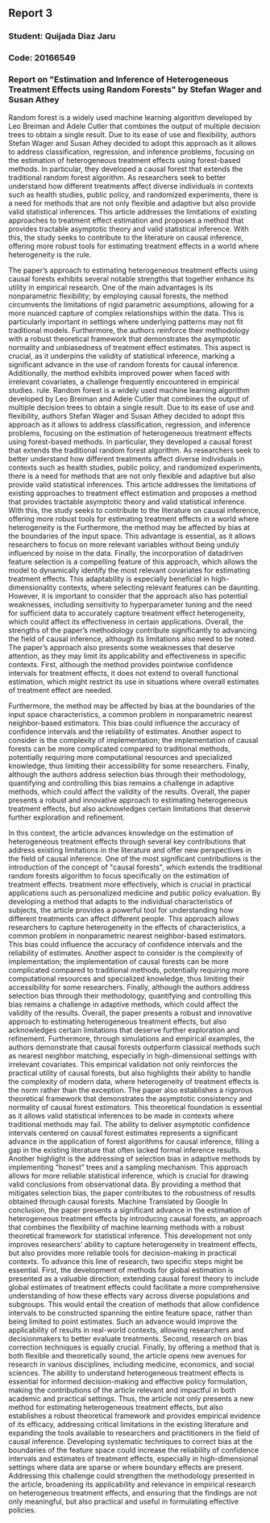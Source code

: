 ## Report 3

### Student: Quijada Diaz Jaru
### Code: 20166549

### Report on "Estimation and Inference of Heterogeneous Treatment Effects using Random Forests" by Stefan Wager and Susan Athey

Random forest is a widely used machine learning algorithm developed by Leo
Breiman and Adele Cutler that combines the output of multiple decision trees to
obtain a single result. Due to its ease of use and flexibility, authors Stefan Wager
and Susan Athey decided to adopt this approach as it allows to address classification,
regression, and inference problems, focusing on the estimation of heterogeneous
treatment effects using forest-based methods. In particular, they developed a causal
forest that extends the traditional random forest algorithm. As researchers seek
to better understand how different treatments affect diverse individuals in contexts such
as health studies, public policy, and randomized experiments, there is a need for
methods that are not only flexible and adaptive but also provide valid statistical
inferences. This article addresses the limitations of existing approaches to treatment
effect estimation and proposes a method that provides tractable asymptotic theory and
valid statistical inference. With this, the study seeks to contribute to the literature on
causal inference, offering more robust tools for estimating treatment effects in a world where heterogeneity is the rule.

The paper’s approach to estimating heterogeneous treatment effects using causal
forests exhibits several notable strengths that together enhance its utility in
empirical research. One of the main advantages is its nonparametric flexibility; by
employing causal forests, the method circumvents the limitations of rigid parametric
assumptions, allowing for a more nuanced capture of complex relationships within the
data. This is particularly important in settings where underlying patterns may not fit
traditional models. Furthermore, the authors reinforce their methodology with a
robust theoretical framework that demonstrates the asymptotic normality and
unbiasedness of treatment effect estimates.
This aspect is crucial, as it underpins the validity of statistical inference, marking
a significant advance in the use of random forests for causal inference. Additionally,
the method exhibits improved power when faced with irrelevant covariates, a challenge
frequently encountered in empirical studies.
rule.
Random forest is a widely used machine learning algorithm developed by Leo
Breiman and Adele Cutler that combines the output of multiple decision trees to
obtain a single result. Due to its ease of use and flexibility, authors Stefan Wager
and Susan Athey decided to adopt this approach as it allows to address classification,
regression, and inference problems, focusing on the estimation of heterogeneous
treatment effects using forest-based methods. In particular, they developed a causal
forest that extends the traditional random forest algorithm. As researchers seek
to better understand how different treatments affect diverse individuals in contexts such
as health studies, public policy, and randomized experiments, there is a need for
methods that are not only flexible and adaptive but also provide valid statistical
inferences. This article addresses the limitations of existing approaches to treatment
effect estimation and proposes a method that provides tractable asymptotic theory and
valid statistical inference. With this, the study seeks to contribute to the literature on
causal inference, offering more robust tools for estimating treatment effects in a
world where heterogeneity is the
Furthermore, the method may be affected by bias at the boundaries of the input space.
This advantage is essential, as it allows researchers to focus on more relevant variables
without being unduly influenced by noise in the data. Finally, the incorporation of datadriven
feature selection is a compelling feature of this approach, which allows
the model to dynamically identify the most relevant covariates for estimating
treatment effects. This adaptability is especially beneficial in high-dimensionality contexts,
where selecting relevant features can be daunting. However, it is important to consider
that the approach also has potential weaknesses, including sensitivity to hyperparameter
tuning and the need for sufficient data to accurately capture treatment effect
heterogeneity, which could affect its effectiveness in certain applications. Overall, the
strengths of the paper’s methodology contribute significantly to advancing the field of
causal inference, although its limitations also need to be noted. The paper’s
approach also presents some weaknesses that deserve attention, as they may limit
its applicability and effectiveness in specific contexts. First, although the method
provides pointwise confidence intervals for treatment effects, it does not extend to overall
functional estimation, which might restrict its use in situations where overall estimates
of treatment effect are needed.

Furthermore, the method may be affected by bias at the boundaries of the input space characteristics, a common problem in nonparametric nearest neighbor-based estimators. This bias could
influence the accuracy of confidence intervals and the reliability of estimates. Another aspect to consider
is the complexity of implementation; the implementation of causal forests can be more complicated
compared to traditional methods, potentially requiring more computational resources and specialized
knowledge, thus limiting their accessibility for some researchers. Finally, although the authors address
selection bias through their methodology, quantifying and controlling this bias remains a challenge in
adaptive methods, which could affect the validity of the results. Overall, the paper presents a robust and
innovative approach to estimating heterogeneous treatment effects, but also acknowledges certain
limitations that deserve further exploration and refinement.


In this context, the article advances knowledge on the estimation of heterogeneous treatment effects
through several key contributions that address existing limitations in the literature and offer new
perspectives in the field of causal inference. One of the most significant contributions is the introduction
of the concept of "causal forests", which extends the traditional random forests algorithm to focus
specifically on the estimation of treatment effects.
treatment more effectively, which is crucial in practical applications such as personalized medicine
and public policy evaluation. By developing a method that adapts to the individual characteristics of
subjects, the article provides a powerful tool for understanding how different treatments can
affect different people.
This approach allows researchers to capture heterogeneity in the effects of
characteristics, a common problem in nonparametric nearest neighbor-based estimators. This bias could
influence the accuracy of confidence intervals and the reliability of estimates. Another aspect to consider
is the complexity of implementation; the implementation of causal forests can be more complicated
compared to traditional methods, potentially requiring more computational resources and specialized
knowledge, thus limiting their accessibility for some researchers. Finally, although the authors address
selection bias through their methodology, quantifying and controlling this bias remains a challenge in
adaptive methods, which could affect the validity of the results. Overall, the paper presents a robust and
innovative approach to estimating heterogeneous treatment effects, but also acknowledges certain
limitations that deserve further exploration and refinement.
Furthermore, through simulations and empirical examples, the authors demonstrate that causal forests
outperform classical methods such as nearest neighbor matching, especially in high-dimensional settings
with irrelevant covariates. This empirical validation not only reinforces the practical utility of
causal forests, but also highlights their ability to handle the complexity of modern data, where
heterogeneity of treatment effects is the norm rather than the exception.
The paper also establishes a rigorous theoretical framework that demonstrates the asymptotic
consistency and normality of causal forest estimators. This theoretical foundation is essential as it allows
valid statistical inferences to be made in contexts where traditional methods may fail. The ability to deliver
asymptotic confidence intervals centered on causal forest estimates represents a significant advance
in the application of forest algorithms for causal inference, filling a gap in the existing literature that often
lacked formal inference results.
Another highlight is the addressing of selection bias in adaptive methods by implementing “honest”
trees and a sampling mechanism. This approach allows for more reliable statistical inference, which is
crucial for drawing valid conclusions from observational data. By providing a method that mitigates
selection bias, the paper contributes to the robustness of results obtained through causal forests.
Machine Translated by Google
In conclusion, the paper presents a significant advance in the estimation of heterogeneous treatment
effects by introducing causal forests, an approach that combines the flexibility of machine learning methods
with a robust theoretical framework for statistical inference. This development not only improves
researchers’ ability to capture heterogeneity in treatment effects, but also provides more reliable
tools for decision-making in practical contexts. To advance this line of research, two specific steps
might be essential. First, the development of methods for global estimation is presented as a valuable
direction; extending causal forest theory to include global estimates of treatment effects could facilitate a
more comprehensive understanding of how these effects vary across diverse populations and
subgroups. This would entail the creation of methods that allow confidence intervals to be constructed
spanning the entire feature space, rather than being limited to point estimates. Such an advance would
improve the applicability of results in real-world contexts, allowing researchers and decisionmakers
to better evaluate treatments. Second, research on bias correction techniques is equally crucial.
Finally, by offering a method that is both flexible and theoretically sound, the article opens new
avenues for research in various disciplines, including medicine, economics, and social sciences. The
ability to understand heterogeneous treatment effects is essential for informed decision-making and
effective policy formulation, making the contributions of the article relevant and impactful in both
academic and practical settings. Thus, the article not only presents a new method for estimating
heterogeneous treatment effects, but also establishes a robust theoretical framework and provides
empirical evidence of its efficacy, addressing critical limitations in the existing literature and expanding
the tools available to researchers and practitioners in the field of causal inference.
Developing systematic techniques to correct bias at the boundaries of the feature space could
increase the reliability of confidence intervals and estimates of treatment effects, especially in
high-dimensional settings where data are sparse or where boundary effects are present.
Addressing this challenge could strengthen the methodology presented in the article, broadening its
applicability and relevance in empirical research on heterogeneous treatment effects, and ensuring
that the findings are not only meaningful, but also practical and useful in formulating effective
policies.


